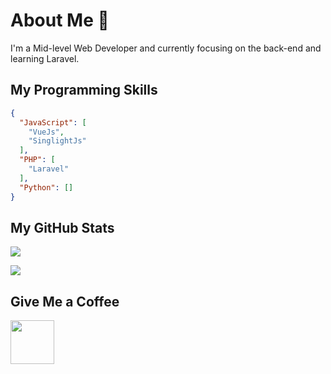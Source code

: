 # About Me 👋
I'm a Mid-level Web Developer and currently focusing on the back-end and learning Laravel.

## My Programming Skills
<!--![My Skills](https://skillicons.dev/icons?i=html,css,sass,bootstrap,materialui,javascript,vue,php,laravel&theme=light)-->
```json
{
  "JavaScript": [
    "VueJs",
    "SinglightJs"
  ],
  "PHP": [
    "Laravel"
  ],
  "Python": []
}
```

## My GitHub Stats
![](https://github-readme-stats.vercel.app/api?username=mohammadali-arjomand&show_icons=true&theme=react)

![](https://github-readme-stats.vercel.app/api/top-langs/?username=mohammadali-arjomand&theme=react&hide_border=false&include_all_commits=false&count_private=false&layout=compact)


## Give Me a Coffee
<a href="https://www.coffeebede.com/mohammadali-arjomand"><img class="img-fluid" height="70px" src="https://coffeebede.ir/DashboardTemplateV2/app-assets/images/banner/default-yellow.svg" /></a>

